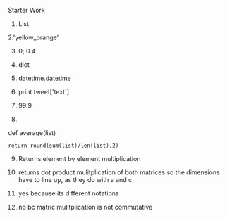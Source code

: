 Starter Work

1. List

2.'yellow_orange'

3. 0; 0.4

4. dict

5. datetime.datetime

6. print tweet['text']

7. 99.9

8. 

def average(list)

	return round(sum(list)/len(list),2)


9. Returns element by element multiplication

10. returns dot product mulitplication of both matrices so the dimensions have to line up, as they do with a and c

11. yes because its different notations

12. no bc matric mulitplication is not commutative